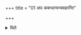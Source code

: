 +++
title = "01 अपः कबन्धान्यभ्यवहरन्ति"

+++

<details><summary>थिते</summary>

अपः कबन्धान्यभ्यवहरन्ति १
</details>
